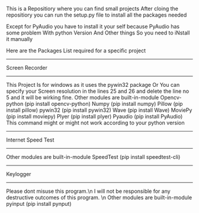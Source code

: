 This is a Repositiory where you can find small projects 
After cloing the repositiory you can run the setup.py file to install all the packages needed 

Except for PyAudio you have to install it your self because PyAudio has some problem With python Version 
And Other things So you need to iNstall it manually

Here are the Packages List required for a specific project 
***************
Screen Recorder
***************
This Project Is for windows as it uses the pywin32 package 
Or You can specify your Screen resolution in the lines 25 and 26 
and  delete the line no 5 and it will be wirking fine.
Other modules are built-in-module 
Opencv-python (pip install opencv-python)
Numpy         (pip install numpy)
Pillow        (pip install pillow)
pywin32       (pip install pywin32)
Wave          (pip install Wave)
MoviePy       (pip install moviepy)
Plyer         (pip install plyer)
Pyaudio       (pip install PyAudio) 
This command might or might not work according to your python version
******************
Internet Speed Test
******************
Other modules are built-in-module 
SpeedTest     (pip install speedtest-cli)

*********
Keylogger
*********
Please dont misuse this program.\n
I will not be responsible for any destructive outcomes of this program. \n
Other modules are built-in-module
pyinput       (pip install pynput)
